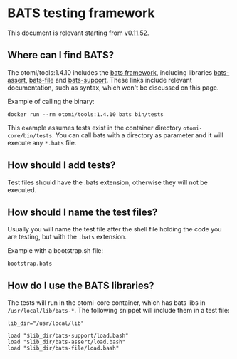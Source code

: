 # BATS testing framework

This document is relevant starting from [v0.11.52](https://github.com/redkubes/otomi-core/releases/tag/v0.11.52).

## Where can I find BATS?

The otomi/tools:1.4.10 includes the [bats framework](https://github.com/bats-core/bats-core), including libraries [bats-assert](https://github.com/ztombol/bats-assert), [bats-file](https://github.com/ztombol/bats-support) and [bats-support](https://github.com/ztombol/bats-support). These links include relevant documentation, such as syntax, which won't be discussed on this page.

Example of calling the binary:

`docker run --rm otomi/tools:1.4.10 bats bin/tests`

This example assumes tests exist in the container directory `otomi-core/bin/tests`. You can call bats with a directory as parameter and it will execute any `*.bats` file.

## How should I add tests?

Test files should have the .bats extension, otherwise they will not be executed.

## How should I name the test files?

Usually you will name the test file after the shell file holding the code you are testing, but with the `.bats` extension.

Example with a bootstrap.sh file:

`bootstrap.bats`

## How do I use the BATS libraries?

The tests will run in the otomi-core container, which has bats libs in `/usr/local/lib/bats-*`. The following snippet will include them in a test file:

```
lib_dir="/usr/local/lib"

load "$lib_dir/bats-support/load.bash"
load "$lib_dir/bats-assert/load.bash"
load "$lib_dir/bats-file/load.bash"
```
